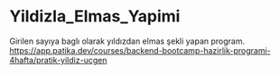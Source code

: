 # Yildizla_Elmas_Yapimi
Girilen sayıya baglı olarak yıldızdan elmas şekli yapan program.  https://app.patika.dev/courses/backend-bootcamp-hazirlik-programi-4hafta/pratik-yildiz-ucgen
